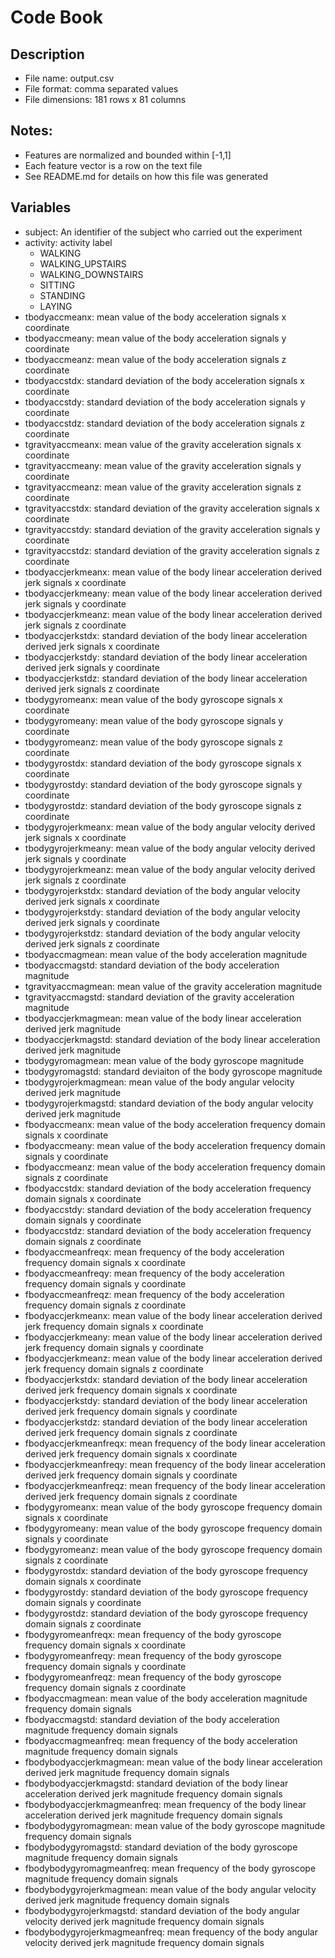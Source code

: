 # Code Book

## Description
* File name: output.csv
* File format: comma separated values
* File dimensions: 181 rows x 81 columns

## Notes:
* Features are normalized and bounded within [-1,1]
* Each feature vector is a row on the text file
* See README.md for details on how this file was generated

## Variables
* subject: An identifier of the subject who carried out the experiment
* activity: activity label
  * WALKING
  * WALKING_UPSTAIRS
  * WALKING_DOWNSTAIRS
  * SITTING
  * STANDING
  * LAYING
* tbodyaccmeanx: mean value of the body acceleration signals x coordinate 
* tbodyaccmeany: mean value of the body acceleration signals y coordinate
* tbodyaccmeanz: mean value of the body acceleration signals z coordinate 
* tbodyaccstdx: standard deviation of the body acceleration signals x coordinate 
* tbodyaccstdy: standard deviation of the body acceleration signals y coordinate 
* tbodyaccstdz: standard deviation of the body acceleration signals z coordinate 
* tgravityaccmeanx: mean value of the gravity acceleration signals x coordinate 
* tgravityaccmeany: mean value of the gravity acceleration signals y coordinate 
* tgravityaccmeanz: mean value of the gravity acceleration signals z coordinate 
* tgravityaccstdx: standard deviation of the gravity acceleration signals x coordinate 
* tgravityaccstdy: standard deviation of the gravity acceleration signals y coordinate 
* tgravityaccstdz: standard deviation of the gravity acceleration signals z coordinate 
* tbodyaccjerkmeanx: mean value of the body linear acceleration derived jerk signals x coordinate
* tbodyaccjerkmeany: mean value of the body linear acceleration derived jerk signals y coordinate 
* tbodyaccjerkmeanz: mean value of the body linear acceleration derived jerk signals z coordinate 
* tbodyaccjerkstdx: standard deviation of the body linear acceleration derived jerk signals x coordinate 
* tbodyaccjerkstdy: standard deviation of the body linear acceleration derived jerk signals y coordinate 
* tbodyaccjerkstdz: standard deviation of the body linear acceleration derived jerk signals z coordinate 
* tbodygyromeanx: mean value of the body gyroscope signals x coordinate 
* tbodygyromeany: mean value of the body gyroscope signals y coordinate 
* tbodygyromeanz: mean value of the body gyroscope signals z coordinate 
* tbodygyrostdx: standard deviation of the body gyroscope signals x coordinate 
* tbodygyrostdy: standard deviation of the body gyroscope signals y coordinate 
* tbodygyrostdz: standard deviation of the body gyroscope signals z coordinate 
* tbodygyrojerkmeanx: mean value of the body angular velocity derived jerk signals x coordinate 
* tbodygyrojerkmeany: mean value of the body angular velocity derived jerk signals y coordinate 
* tbodygyrojerkmeanz: mean value of the body angular velocity derived jerk signals z coordinate 
* tbodygyrojerkstdx: standard deviation of the body angular velocity derived jerk signals x coordinate 
* tbodygyrojerkstdy: standard deviation of the body angular velocity derived jerk signals y coordinate
* tbodygyrojerkstdz: standard deviation of the body angular velocity derived jerk signals z coordinate 
* tbodyaccmagmean: mean value of the body acceleration magnitude 
* tbodyaccmagstd: standard deviation of the body acceleration magnitude 
* tgravityaccmagmean: mean value of the gravity acceleration magnitude 
* tgravityaccmagstd: standard deviation of the gravity acceleration magnitude 
* tbodyaccjerkmagmean: mean value of the body linear acceleration derived jerk magnitude 
* tbodyaccjerkmagstd: standard deviation of the body linear acceleration derived jerk magnitude 
* tbodygyromagmean: mean value of the body gyroscope magnitude 
* tbodygyromagstd: standard deviaiton of the body gyroscope magnitude 
* tbodygyrojerkmagmean: mean value of the body angular velocity derived jerk magnitude
* tbodygyrojerkmagstd: standard deviation of the body angular velocity derived jerk magnitude
* fbodyaccmeanx: mean value of the body acceleration frequency domain signals x coordinate 
* fbodyaccmeany: mean value of the body acceleration frequency domain signals y coordinate 
* fbodyaccmeanz: mean value of the body acceleration frequency domain signals z coordinate 
* fbodyaccstdx: standard deviation of the body acceleration frequency domain signals x coordinate 
* fbodyaccstdy: standard deviation of the body acceleration frequency domain signals y coordinate 
* fbodyaccstdz: standard deviation of the body acceleration frequency domain signals z coordinate 
* fbodyaccmeanfreqx: mean frequency of the body acceleration frequency domain signals x coordinate 
* fbodyaccmeanfreqy: mean frequency of the body acceleration frequency domain signals y coordinate 
* fbodyaccmeanfreqz: mean frequency of the body acceleration frequency domain signals z coordinate 
* fbodyaccjerkmeanx: mean value of the body linear acceleration derived jerk frequency domain signals x coordinate 
* fbodyaccjerkmeany: mean value of the body linear acceleration derived jerk frequency domain signals y coordinate 
* fbodyaccjerkmeanz: mean value of the body linear acceleration derived jerk frequency domain signals z coordinate 
* fbodyaccjerkstdx: standard deviation of the body linear acceleration derived jerk frequency domain signals x coordinate 
* fbodyaccjerkstdy: standard deviation of the body linear acceleration derived jerk frequency domain signals y coordinate 
* fbodyaccjerkstdz: standard deviation of the body linear acceleration derived jerk frequency domain signals z coordinate 
* fbodyaccjerkmeanfreqx: mean frequency of the body linear acceleration derived jerk frequency domain signals x coordinate 
* fbodyaccjerkmeanfreqy: mean frequency of the body linear acceleration derived jerk frequency domain signals y coordinate 
* fbodyaccjerkmeanfreqz: mean frequency of the body linear acceleration derived jerk frequency domain signals z coordinate 
* fbodygyromeanx: mean value of the body gyroscope frequency domain signals x coordinate 
* fbodygyromeany: mean value of the body gyroscope frequency domain signals y coordinate 
* fbodygyromeanz: mean value of the body gyroscope frequency domain signals z coordinate 
* fbodygyrostdx: standard deviation of the body gyroscope frequency domain signals x coordinate 
* fbodygyrostdy: standard deviation of the body gyroscope frequency domain signals y coordinate 
* fbodygyrostdz: standard deviation of the body gyroscope frequency domain signals z coordinate 
* fbodygyromeanfreqx: mean frequency of the body gyroscope frequency domain signals x coordinate 
* fbodygyromeanfreqy: mean frequency of the body gyroscope frequency domain signals y coordinate 
* fbodygyromeanfreqz: mean frequency of the body gyroscope frequency domain signals z coordinate 
* fbodyaccmagmean: mean value of the body acceleration magnitude frequency domain signals 
* fbodyaccmagstd: standard deviation of the body acceleration magnitude frequency domain signals
* fbodyaccmagmeanfreq: mean frequency of the body acceleration magnitude frequency domain signals
* fbodybodyaccjerkmagmean: mean value of the body linear acceleration derived jerk magnitude frequency domain signals
* fbodybodyaccjerkmagstd: standard deviation of the body linear acceleration derived jerk magnitude frequency domain signals
* fbodybodyaccjerkmagmeanfreq: mean frequency of the body linear acceleration derived jerk magnitude frequency domain signals
* fbodybodygyromagmean: mean value of the body gyroscope magnitude frequency domain signals
* fbodybodygyromagstd: standard deviation of the body gyroscope magnitude frequency domain signals
* fbodybodygyromagmeanfreq: mean frequency of the body gyroscope magnitude frequency domain signals
* fbodybodygyrojerkmagmean: mean value of the body angular velocity derived jerk magnitude frequency domain signals
* fbodybodygyrojerkmagstd: standard deviation of the body angular velocity derived jerk magnitude frequency domain signals
* fbodybodygyrojerkmagmeanfreq: mean frequency of the body angular velocity derived jerk magnitude frequency domain signals